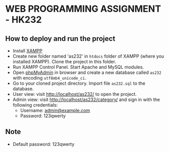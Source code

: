 # WEB PROGRAMMING ASSIGNMENT - HK232

## How to deploy and run the project

- Install [XAMPP](https://www.apachefriends.org/download.html)
- Create new folder named 'as232' in `htdocs` folder of XAMPP (where you installed XAMPP). Clone the project in this
  folder.
- Run XAMPP Control Panel. Start Apache and MySQL modules.
- Open [phpMyAdmin](http://localhost/phpmyadmin) in browser and create a new database called `as232` with encoding
  `utf8mb4_unicode_ci`.
- Go to your cloned project directory. Import file `as232.sql` to the database.
- User view: visit [http://localhost/as232/](http://localhost/as232/) to open the project.
- Admin view: visit [http://localhost/as232/category/](http://localhost/as232/category/index) and sign in with the
  following credentials:
  - Username: <admin@example.com>
  - Password: 123qwerty

## Note

- Default password: 123qwerty
